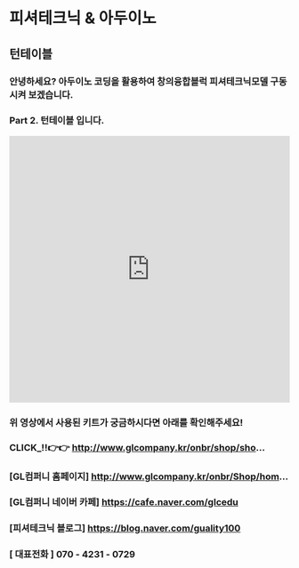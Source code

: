 # 피셔테크닉 & 아두이노
## 턴테이블
### 안녕하세요?  아두이노 코딩을 활용하여 창의융합블럭 피셔테크닉모델 구동시켜 보겠습니다.  
### Part 2. 턴테이블 입니다.


<iframe width="100%" height="480" src="https://www.youtube.com/embed/ieNxUGgxXxM" frameborder="0" allowfullscreen></iframe>

### 위 영상에서 사용된 키트가 궁금하시다면 아래를 확인해주세요!
### CLICK_!!👉👉 http://www.glcompany.kr/onbr/shop/sho...

### [GL컴퍼니 홈페이지] http://www.glcompany.kr/onbr/Shop/hom...  
### [GL컴퍼니 네이버 카페] https://cafe.naver.com/glcedu  
### [피셔테크닉 블로그] https://blog.naver.com/guality100 
### [ 대표전화 ]  070 - 4231 - 0729